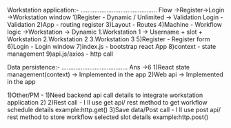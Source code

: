 Workstation application:-
............................................
Flow ->Register->Login ->Workstation window
1)Register - Dynamic / Unlimited -> Validation
 Login - Validation
2)App - routing register
3)Layout - Routes
4)Machine - Workflow logic ->Workstation -> Dynamic
  1.Workstation 1 -> Username + slot + Workstation
  2.Workstation 2
  3.Workstation 3
5)Register - Register form 
6)Login  - Login window
7)index.js - bootstrap react App
8)context - state management
9)api.js/axios - http call


Data persistence:-
......................................
Ans ->6
1)React state management(context) -> Implemented in the app
2)Web api -> Implemented in the app

1)Other/PM - 
1)Need backend api call details to integrate workstation application
2)
2)Rest call - I ll use get api/ rest method to get workflow schedule details
   example:http.get()
3)Save data/Post call - I ll use post api/ rest method to store workflow selected slot details
  example:http.post()


 




